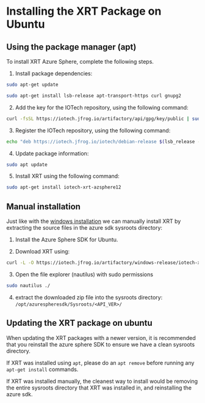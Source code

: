 # Installing the XRT Package on Ubuntu

## Using the package manager (apt)

To install XRT Azure Sphere, complete the following steps.

1. Install package dependencies:

```bash
sudo apt-get update
```

```bash
sudo apt-get install lsb-release apt-transport-https curl gnupg2
```

2. Add the key for the IOTech repository, using the following command:
```bash
curl -fsSL https://iotech.jfrog.io/artifactory/api/gpg/key/public | sudo apt-key add -
```
3. Register the IOTech repository, using the following command:

```bash
echo "deb https://iotech.jfrog.io/iotech/debian-release $(lsb_release -cs) main" | sudo tee -a /etc/apt/sources.list.d/iotech.list
```

4. Update package information:

```bash
sudo apt update
```

5. Install XRT using the following command:

```bash
sudo apt-get install iotech-xrt-azsphere12
```

## Manual installation

Just like with the [windows installation](./windows-installation.md) we can manually install XRT by extracting the source files in the azure sdk sysroots directory:

1. Install the Azure Sphere SDK for Ubuntu.

2. Download XRT using:

```bash
curl -L -O https://iotech.jfrog.io/artifactory/windows-release/iotech-xrt-dev-azsphere12-2.1-latest.zip
```

3. Open the file explorer (nautilus) with sudo permissions

```bash
sudo nautilus ./
```

4. extract the downloaded zip file into the sysroots directory: `/opt/azurespheresdk/Sysroots/<API_VER>/`

## Updating the XRT package on ubuntu

When updating the XRT packages with a newer version, it is recommended that you reinstall the azure sphere SDK to ensure we have a clean sysroots directory.

If XRT was installed using `apt`, please do an `apt remove` before running any `apt-get install` commands.

If XRT was installed manually, the cleanest way to install would be removing the entire sysroots directory that XRT was installed in, and reinstalling the azure sdk.
